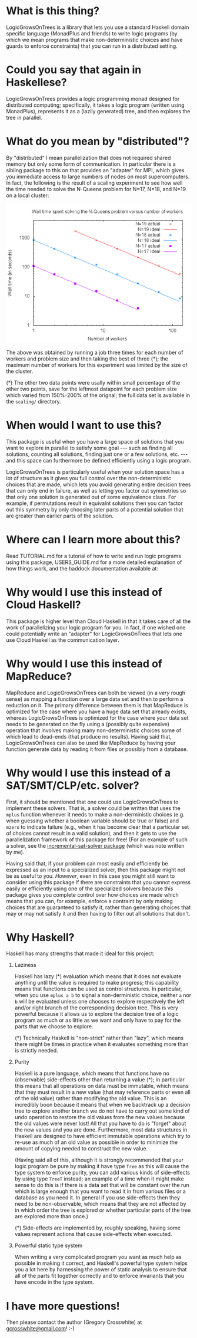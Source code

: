 What is this thing?
===================

LogicGrowsOnTrees is a library that lets you use a standard Haskell domain
specific language (MonadPlus and friends) to write logic programs (by which we
mean programs that make non-deterministic choices and have guards to enforce
constraints) that you can run in a distributed setting.


Could you say that again in Haskellese?
=======================================

LogicGrowsOnTrees provides a logic programming monad designed for distributed
computing;  specifically, it takes a logic program (written using MonadPlus),
represents it as a (lazily generated) tree, and then explores the tree in
parallel.


What do you mean by "distributed"?
==================================

By "distributed" I mean parallelization that does not required shared memory but
only some form of communication. In particular there is a sibling package to
this on that provides an "adapter" for MPI, which gives you immediate access to
large numbers of nodes on most supercomputers. In fact, the following is the
result of a scaling experiment to see how well the time needed to solve the
N-Queens problem for N=17, N=18, and N=19 on a local cluster:

![Alt text](scaling/scaling.png "Scaling experiment")

The above was obtained by running a job three times for each number of workers
and problem size and then taking the best of three (*); the maximum number of
workers for this experiment was limited by the size of the cluster.

(*) The other two data points were usally within small percentage of the other
two points, save for the leftmost datapoint for each problem size which varied
from 150%-200% of the orignal; the full data set is available in the `scaling/`
directory.


When would I want to use this?
==============================

This package is useful when you have a large space of solutions that you want to
explore in parallel to satisfy some goal --- such as finding all solutions,
counting all solutions, finding just one or a few solutions, etc. --- and this
space can furthermore be defined efficiently using a logic program.

LogicGrowsOnTrees is particularly useful when your solution space has a lot of
structure as it gives you full control over the non-deterministic choices that
are made, which lets you avoid generating entire decision trees that can only
end in failure, as well as letting you factor out symmetries so that only one
solution is generated out of some equivalence class. For example, if
permutations result in equivalnt solutions then you can factor out this symmetry
by only choosing later parts of a potential solution that are greater than
earlier parts of the solution.


Where can I learn more about this?
==================================

Read TUTORIAL.md for a tutorial of how to write and run logic programs using
this package, USERS_GUIDE.md for a more detailed explanation of how things work,
and the haddock documentation available at:


Why would I use this instead of Cloud Haskell?
==============================================

This package is higher level than Cloud Haskell in that it takes care of all the
work of parallelizing your logic program for you. In fact, if one wished one
could potentially write an "adapter" for LogicGrowsOnTrees that lets one use
Cloud Haskell as the communication layer.


Why would I use this instead of MapReduce?
==========================================

MapReduce and LogicGrowsOnTrees can both be viewed (in a *very* rough sense) as
mapping a function over a large data set and then to perform a reduction on it.
The primary difference between them is that MapReduce is optimized for the case
where you have a huge data set that already exists, whereas LogicGrowsOnTrees is
optimized for the case where your data set needs to be generated on the fly
using a (possibly quite expensive) operation that involves making many
non-deterministic choices some of which lead to dead-ends (that produce no
results). Having said that, LogicGrowsOnTrees can also be used like MapReduce by
having your function generate data by reading it from files or possibly from a
database.


Why would I use this instead of a SAT/SMT/CLP/etc. solver?
==========================================================

First, it should be mentioned that one could use LogicGrowsOnTrees to implement
these solvers. That is, a solver could be written that uses the `mplus` function
whenever it needs to make a non-derministic choices (e.g. when guessing whether
a boolean variable should be true or false) and `mzero` to indicate failure
(e.g., when it has become clear that a particular set of choices cannot result
in a valid solution), and then it gets to use the parallelization framework of
this package for free! (For an example of such a solver, see the
[incremental-sat-solver
package](http://hackage.haskell.org/packages/archive/incremental-sat-solver/0.1.7/doc/html/Data-Boolean-SatSolver.html)
(which was note written by me).

Having said that, if your problem can most easily and efficiently be expressed
as an input to a specialized solver, then this package might not be as useful to
you. *However*, even in this case you might still want to consider using this
package if there are constraints that you cannot express easily or efficiently
using one of the specialized solvers because this package gives you complete
control over how choices are made which means that you can, for example, enforce
a contraint by only making choices that are guaranteed to satisfy it, rather than
generating choices that may or may not satisfy it and then having to filter out
all solutions that don't.


Why Haskell?
============

Haskell has many strengths that made it ideal for this project:

1. Laziness

    Haskell has lazy (*) evaluation which means that it does not evaluate
    anything until the value is required to make progress; this capability means
    that functions can be used as control structures. In particular, when you
    use `mplus a b` to signal a non-derministic choice, neither `a` nor `b` will
    be evaluated unless one chooses to explore respectively the left and/or
    right branch of the corresponding decision tree. This is very powerful
    because it allows us to explore the decision tree of a logic program as much
    or as little as we want and only have to pay for the parts that we choose to
    explore.

    (*) Technically Haskell is "non-strict" rather than "lazy", which means
    there might be times in practice when it evaluates something more than is
    strictly needed.


2. Purity

    Haskell is a pure language, which means that functions have no (observable)
    side-effects other than returning a value (*); in particular this means that
    all operations on data must be immutable, which means that they must result
    in a new value (that may reference parts or even all of the old value)
    rather than modifying the old value. This is an incredibly boon because it
    means that when we backtrack up a decision tree to explore another branch we
    do not have to carry out some kind of undo operation to restore the old
    values from the new values because the old values were never lost! All that
    you have to do is "forget" about the new values and you are done.
    Furthermore, most data structures in Haskell are designed to have efficient
    immutable operations which try to re-use as much of an old value as possible
    in order to minimize the amount of copying needed to construct the new
    value.

    (Having said all of this, although it is strongly recommended that your
    logic program be pure by making it have type `Tree` as this will cause the
    type system to enforce purity, you can add various kinds of side-effects by
    using type `TreeT` instead; an example of a time when it might make sense to
    do this is if there is a data set that will be constant over the run which
    is large enough that you want to read it in from various files or a database
    as you need it. In general if you use side-effects then they need to be
    non-observable, which means that they are not affected by in which order the
    tree is explored or whether particular parts of the tree are explored more
    than once.)

    (*) Side-effects are implemented by, roughly speaking, having some values
    represent actions that cause side-effects when executed.

3. Powerful static type system

    When writing a very complicated program you want as much help as possible in
    making it correct, and Haskell's powerful type system helps you a lot here
    by harnessing the power of static analysis to ensure that all of the parts
    fit together correctly and to enforce invariants that you have encode in the
    type system.


I have more questions!
======================

Then please contact the author (Gregory Crosswhite) at gcrosswhite@gmail.com! :-)

